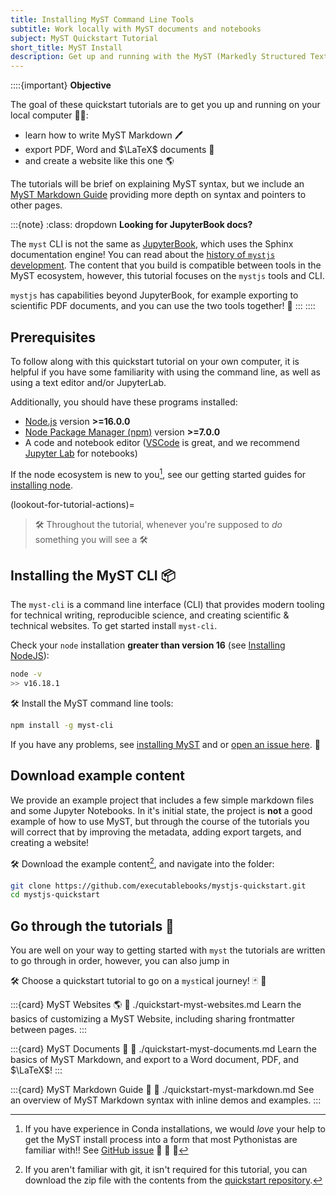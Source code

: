 ```yaml
---
title: Installing MyST Command Line Tools
subtitle: Work locally with MyST documents and notebooks
subject: MyST Quickstart Tutorial
short_title: MyST Install
description: Get up and running with the MyST (Markedly Structured Text) command line interface. MyST is designed to create publication-quality documents written entirely in Markdown.
---
```


::::{important}
**Objective**

The goal of these quickstart tutorials are to get you up and running on your local computer 👩‍💻:

- learn how to write MyST Markdown 🖊
- export PDF, Word and $\LaTeX$ documents 📑
- and create a website like this one 🌎

The tutorials will be brief on explaining MyST syntax, but we include an [MyST Markdown Guide](./quickstart-myst-markdown.md) providing more depth on syntax and pointers to other pages.

:::{note}
:class: dropdown
**Looking for JupyterBook docs?**

The `myst` CLI is not the same as [JupyterBook](https://jupyterbook.org/), which uses the Sphinx documentation engine!
You can read about the [history of `mystjs` development](./background.md).
The content that you build is compatible between tools in the MyST ecosystem, however, this tutorial focuses on the `mystjs` tools and CLI.

`mystjs` has capabilities beyond JupyterBook, for example exporting to scientific PDF documents, and you can use the two tools together! 💚
:::
::::

## Prerequisites

To follow along with this quickstart tutorial on your own computer, it is helpful if you have some familiarity with using the command line, as well as using a text editor and/or JupyterLab.

Additionally, you should have these programs installed:

- [Node.js](https://nodejs.org) version **>=16.0.0**
- [Node Package Manager (npm)](https://docs.npmjs.com/about-npm) version **>=7.0.0**
- A code and notebook editor ([VSCode](https://code.visualstudio.com/) is great, and we recommend [Jupyter Lab](https://jupyter.org/install) for notebooks)

If the node ecosystem is new to you[^conda], see our getting started guides for [installing node](./installing-prerequisites.md).

[^conda]: If you have experience in Conda installations, we would _love_ your help to get the MyST install process into a form that most Pythonistas are familiar with!! See [GitHub issue](https://github.com/executablebooks/mystjs/issues/139) 🙏 🐍 🚀

(lookout-for-tutorial-actions)=

> 🛠 Throughout the tutorial, whenever you're supposed to _do_ something you will see a 🛠

## Installing the MyST CLI 📦

The `myst-cli` is a command line interface (CLI) that provides modern tooling for technical writing, reproducible science, and creating scientific & technical websites. To get started install `myst-cli`.

Check your `node` installation **greater than version 16** (see [Installing NodeJS](./installing-prerequisites.md)):

```bash
node -v
>> v16.18.1
```

🛠 Install the MyST command line tools:

```bash
npm install -g myst-cli
```

If you have any problems, see [installing MyST](./installing.md) and or [open an issue here](https://github.com/executablebooks/mystjs/issues/new?assignees=&labels=bug&template=bug_report.yml). 🐛

## Download example content

We provide an example project that includes a few simple markdown files and some Jupyter Notebooks.
In it's initial state, the project is **not** a good example of how to use MyST, but through the course of the tutorials you will correct that by improving the metadata, adding export targets, and creating a website!

🛠 Download the example content[^no-git], and navigate into the folder:

```bash
git clone https://github.com/executablebooks/mystjs-quickstart.git
cd mystjs-quickstart
```

[^no-git]: If you aren't familiar with git, it isn't required for this tutorial, you can download the zip file with the contents from the [quickstart repository](https://github.com/executablebooks/mystjs-quickstart).

## Go through the tutorials 🚀

You are well on your way to getting started with `myst` the tutorials are written to go through in order, however, you can also jump in

🛠 Choose a quickstart tutorial to go on a `myst`ical journey! 🃏 🎲

:::{card} MyST Websites 🌎
:link: ./quickstart-myst-websites.md
Learn the basics of customizing a MyST Website, including sharing frontmatter between pages.
:::

:::{card} MyST Documents 📑
:link: ./quickstart-myst-documents.md
Learn the basics of MyST Markdown, and export to a Word document, PDF, and $\LaTeX$!
:::

:::{card} MyST Markdown Guide 📖
:link: ./quickstart-myst-markdown.md
See an overview of MyST Markdown syntax with inline demos and examples.
:::

